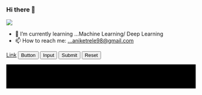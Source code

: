### Hi there 👋

![](https://komarev.com/ghpvc/?username=AniketRele&color=blueviolet&style=plastic&label=PROFILE+VIEWS)

- 🌱 I’m currently learning ...Machine Learning/ Deep Learning
- 📫 How to reach me: ...aniketrele98@gmail.com



<a class="btn btn-primary" href="#" role="button">Link</a>
<button class="btn btn-primary" type="submit">Button</button>
<input class="btn btn-primary" type="button" value="Input">
<input class="btn btn-primary" type="submit" value="Submit">
<input class="btn btn-primary" type="reset" value="Reset">



<div style="background-color: #000; padding: 2rem">
    <a class="btn btn-fbk-inverse" href="#" aria-label="Facebook"></a> 
    <a class="btn btn-tw-inverse" href="#" aria-label="Twitter"></a> 
    <a class="btn btn-gplus-inverse" href="#" aria-label="Google Plus"></a>
    <a class="btn btn-lin-inverse" href="#" aria-label="Linkedin"></a>  
    <a class="btn btn-mail-inverse" href="#" aria-label="Mail"></a>
</div
